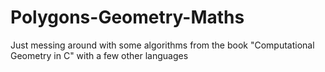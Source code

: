 # Polygons-Geometry-Maths
Just messing around with some algorithms from the book "Computational Geometry in C"  with a few other languages 
